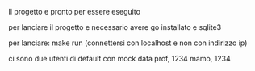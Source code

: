 Il progetto e pronto per essere eseguito

per lanciare il progetto e necessario avere go installato e sqlite3

per lanciare: make run (connettersi con localhost e non con indirizzo ip)

ci sono due utenti di default con mock data
prof, 1234
mamo, 1234
